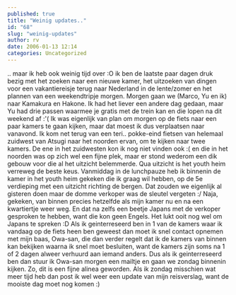 ```yaml
---
published: true
title: "Weinig updates.."
id: "68"
slug: "weinig-updates"
author: rv
date: 2006-01-13 12:14
categories: Uncategorized
---
```

.. maar ik heb ook weinig tijd over :O ik ben de laatste paar dagen druk bezig met het zoeken naar een nieuwe kamer, het uitzoeken van dingen voor een vakantiereisje terug naar Nederland in de lente/zomer en het plannen van een weekendtripje morgen. Morgen gaan we (Marco, Yu en ik) naar Kamakura en Hakone. Ik had het liever een andere dag gedaan, maar Yu had drie passen waarmee je gratis met de trein kan en die lopen na dit weekend af :'( Ik was eigenlijk van plan om morgen op de fiets naar een paar kamers te gaan kijken, maar dat moest ik dus verplaatsen naar vanavond. Ik kom net terug van een teri.. pokke-eind fietsen van helemaal zuidwest van Atsugi naar het noorden ervan, om te kijken naar twee kamers. De ene in het zuidwesten kon ik nog niet vinden ook :( en die in het noorden was op zich wel een fijne plek, maar er stond wederom een dik gebouw voor die al het uitzicht belemmerde. Qua uitzicht is het youth heim verreweg de beste keus. Vanmiddag in de lunchpauze heb ik binnenin de kamer in het youth heim gekeken die ik graag wil hebben, op de 5e verdieping met een uitzicht richting de bergen. Dat zouden we eigenlijk al gisteren doen maar de domme verkoper was de sleutel vergeten :/ Naja, gekeken, van binnen precies hetzelfde als mijn kamer nu en na een kwartiertje weer weg. En dat na zelfs een beetje Japans met de verkoper gesproken te hebben, want die kon geen Engels. Het lukt ooit nog wel om Japans te spreken :D Als ik geinterreseerd ben in 1 van de kamers waar ik vandaag op de fiets heen ben geweest dan moet ik snel contact opnemen met mijn baas, Owa-san, die dan verder regelt dat ik de kamers van binnen kan bekijken waarna ik snel moet besluiten, want de kamers zijn soms na 1 of 2 dagen alweer verhuurd aan iemand anders. Dus als ik geinterreseerd ben dan stuur ik Owa-san morgen een mailtje en gaan we zondag binnenin kijken. Zo, dit is een fijne alinea geworden. Als ik zondag misschien wat meer tijd heb dan post ik wel weer een update van mijn reisverslag, want de mooiste dag moet nog komen :)